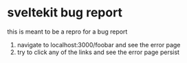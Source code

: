 # sveltekit bug report

this is meant to be a repro for a bug report

1. navigate to localhost:3000/foobar and see the error page
2. try to click any of the links and see the error page persist